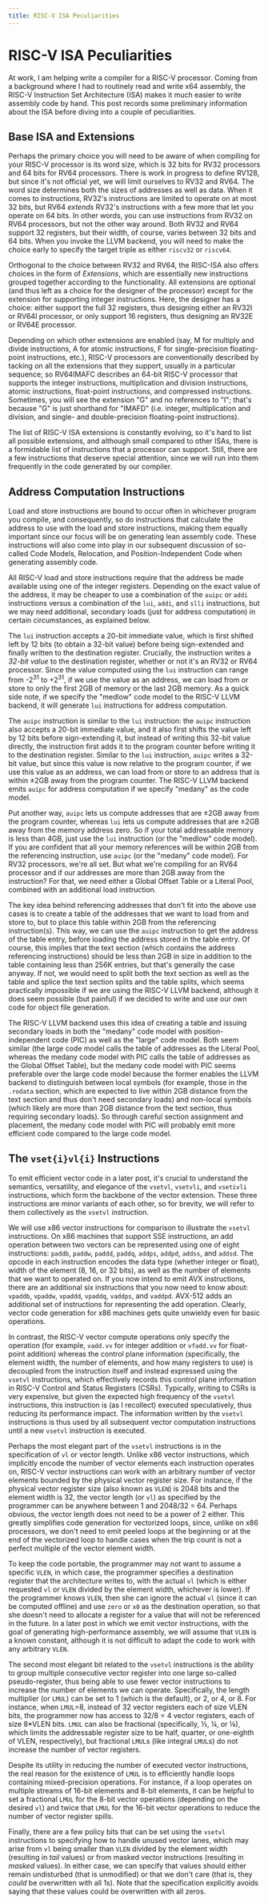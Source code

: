 ```yaml
---
title: RISC-V ISA Peculiarities
---
```


# RISC-V ISA Peculiarities #

At work, I am helping write a compiler for a RISC-V processor.  Coming from a
background where I had to routinely read and write x64 assembly, the RISC-V
Instruction Set Architecture (ISA) makes it much easier to write assembly code by
hand.  This post records some preliminary information about the ISA before
diving into a couple of peculiarities.

## Base ISA and Extensions ##

Perhaps the primary choice you will need to be aware of when compiling for your
RISC-V processor is its word size, which is 32 bits for RV32 processors and 64
bits for RV64 processors.  There is work in progress to define RV128, but since
it's not official yet, we will limit ourselves to RV32 and RV64.  The word size
determines both the sizes of addresses as well as data.  When it comes to
instructions, RV32's instructions are limited to operate on at most 32 bits, but
RV64 _extends_ RV32's instructions with a few more that let you operate on 64
bits.  In other words, you can use instructions from RV32 on RV64 processors,
but not the other way around.  Both RV32 and RV64 support 32 registers, but
their width, of course, varies between 32 bits and 64 bits.  When you invoke the
LLVM backend, you will need to make the choice early to specify the target
triple as either `riscv32` or `riscv64`.

Orthogonal to the choice between RV32 and RV64, the RISC-ISA also offers choices
in the form of _Extensions_, which are essentially new instructions grouped
together according to the functionality.  All extensions are optional (and thus
left as a choice for the designer of the processor) except for the extension for
supporting integer instructions.  Here, the designer has a choice: either
support the full 32 registers, thus designing either an RV32I or RV64I
processor, or only support 16 registers, thus designing an RV32E or RV64E
processor.

Depending on which other extensions are enabled (say, M for multiply and divide
instructions, A for atomic instructions, F for single-precision floating-point
instructions, etc.), RISC-V processors are conventionally described by tacking
on all the extensions that they support, usually in a particular sequence; so
RV64IMAFC describes an 64-bit RISC-V processor that supports the integer
instructions, multiplication and division instructions, atomic instructions,
float-point instructions, and compressed instructions.  Sometimes, you will see
the extension "G" and no references to "I"; that's because "G" is just shorthand
for "IMAFD" (i.e. integer, multiplication and division, and single- and
double-precision floating-point instructions).

The list of RISC-V ISA extensions is constantly evolving, so it's hard to list
all possible extensions, and although small compared to other ISAs, there is a
formidable list of instructions that a processor can support.  Still, there are
a few instructions that deserve special attention, since we will run into them
frequently in the code generated by our compiler.

## Address Computation Instructions ##

Load and store instructions are bound to occur often in whichever program you
compile, and consequently, so do instructions that calculate the address to use
with the load and store instructions, making them equally important since our
focus will be on generating lean assembly code.  These instructions will also
come into play in our subsequent discussion of so-called Code Models,
Relocation, and Position-Independent Code when generating assembly code.

All RISC-V load and store instructions require that the address be made
available using one of the integer registers.  Depending on the exact value of
the address, it may be cheaper to use a combination of the `auipc` or `addi`
instructions versus a combination of the `lui`, `addi`, and `slli` instructions,
but we may need additional, secondary loads (just for address computation) in
certain circumstances, as explained below.

The `lui` instruction accepts a 20-bit immediate value, which is first shifted
left by 12 bits (to obtain a 32-bit value) before being sign-extended and
finally written to the destination register.  Crucially, the instruction writes
a _32-bit value_ to the destination register, whether or not it's an RV32 or
RV64 processor.  Since the value computed using the `lui` instruction can range
from -2<sup>31</sup> to +2<sup>31</sup>, if we use the value as an address, we
can load from or store to only the first 2GB of memory or the last 2GB memory.
As a quick side note, if we specify the "medlow" code model to the RISC-V LLVM
backend, it will generate `lui` instructions for address computation.

The `auipc` instruction is similar to the `lui` instruction: the `auipc`
instruction also accepts a 20-bit immediate value, and it also first shifts the
value left by 12 bits before sign-extending it, but instead of writing this
32-bit value directly, the instruction first adds it to the program counter
before writing it to the destination register.  Similar to the `lui`
instruction, `auipc` writes a 32-bit value, but since this value is now relative
to the program counter, if we use this value as an address, we can load from or
store to an address that is within &#177;2GB away from the program counter.  The
RISC-V LLVM backend emits `auipc` for address computation if we specify "medany"
as the code model.

Put another way, `auipc` lets us compute addresses that are &#177;2GB away from
the program counter, whereas `lui` lets us compute addresses that are &#177;2GB
away from the memory address zero.  So if your total addressable memory is less
than 4GB, just use the `lui` instruction (or the "medlow" code model).  If you
are confident that all your memory references will be within 2GB from the
referencing instruction, use `auipc` (or the "medany" code model).  For RV32
processors, we're all set.  But what we're compiling for an RV64 processor and
if our addresses are more than 2GB away from the instruction?  For that, we need
either a Global Offset Table or a Literal Pool, combined with an additional load
instruction.

The key idea behind referencing addresses that don't fit into the above use
cases is to create a table of the addresses that we want to load from and store
to, but to place this table within 2GB from the referencing instruction(s). This
way, we can use the `auipc` instruction to get the address of the table entry,
before loading the address stored in the table entry.  Of course, this implies
that the text section (which contains the address referencing instructions)
should be less than 2GB in size in addition to the table containing less than
256K entries, but that's generally the case anyway.  If not, we would need to
split both the text section as well as the table and splice the text section
splits and the table splits, which seems practically impossible if we are using
the RISC-V LLVM backend, although it does seem possible (but painful) if we
decided to write and use our own code for object file generation.

The RISC-V LLVM backend uses this idea of creating a table and issuing secondary
loads in both the "medany" code model with position-independent code (PIC) as
well as the "large" code model.  Both seem similar (the large code model calls
the table of addresses as the Literal Pool, whereas the medany code model with
PIC calls the table of addresses as the Global Offset Table), but the medany
code model with PIC seems preferable over the large code model because the
former enables the LLVM backend to distinguish between local symbols (for
example, those in the `.rodata` section, which are expected to live within 2GB
distance from the text section and thus don't need secondary loads) and
non-local symbols (which likely are more than 2GB distance from the text
section, thus requiring secondary loads).  So through careful section assignment
and placement, the medany code model with PIC will probably emit more efficient
code compared to the large code model.

## The `vset{i}vl{i}` Instructions ##

To emit efficient vector code in a later post, it's crucial to understand the
semantics, versatility, and elegance of the `vsetvl`, `vsetvli`, and `vsetivli`
instructions, which form the backbone of the vector extension.  These three
instructions are minor variants of each other, so for brevity, we will refer to
them collectively as the `vsetvl` instruction.

We will use x86 vector instructions for comparison to illustrate the `vsetvl`
instructions.  On x86 machines that support SSE instructions, an add operation
between two vectors can be represented using one of eight instructions: `paddb`,
`paddw`, `paddd`, `paddq`, `addps`, `addpd`, `addss`, and `addsd`.  The opcode
in each instruction encodes the data type (whether integer or float), width of
the element (8, 16, or 32 bits), as well as the number of elements that we want
to operated on.  If you now intend to emit AVX instructions, there are an
additional six instructions that you now need to know about: `vpaddb`, `vpaddw`,
`vpaddd`, `vpaddq`, `vaddps`, and `vaddpd`.  AVX-512 adds an additional set of
instructions for representing the add operation.  Clearly, vector code
generation for x86 machines gets quite unwieldy even for basic operations.

In contrast, the RISC-V vector compute operations only specify the operation
(for example, `vadd.vv` for integer addition or `vfadd.vv` for float-point
addition) whereas the control plane information (specifically, the element
width, the number of elements, and how many registers to use) is decoupled from
the instruction itself and instead expressed using the `vsetvl` instructions,
which effectively records this control plane information in RISC-V Control and
Status Registers (CSRs).  Typically, writing to CSRs is very expensive, but
given the expected high frequency of the `vsetvl` instructions, this instruction
is (as I recollect) executed speculatively, thus reducing its performance
impact.  The information written by the `vsetvl` instructions is thus used by
all subsequent vector computation instructions until a new `vsetvl` instruction
is executed.

Perhaps the most elegant part of the `vsetvl` instructions is in the
specification of `vl` or vector length.  Unlike x86 vector instructions, which
implicitly encode the number of vector elements each instruction operates on,
RISC-V vector instructions can work with an arbitrary number of vector elements
bounded by the physical vector register size.  For instance, if the physical
vector register size (also known as `VLEN`) is 2048 bits and the element width
is 32, the vector length (or `vl`) as specified by the programmer can be
anywhere between 1 and 2048/32 = 64.  Perhaps obvious, the vector length does
not need to be a power of 2 either.  This greatly simplifies code generation for
vectorized loops, since, unlike on x86 processors, we don't need to emit peeled
loops at the beginning or at the end of the vectorized loop to handle cases when
the trip count is not a perfect multiple of the vector element width.

To keep the code portable, the programmer may not want to assume a specific
`VLEN`, in which case, the programmer specifies a destination register that the
architecture writes to, with the actual `vl` (which is either requested `vl` or
`VLEN` divided by the element width, whichever is lower).  If the programmer
knows `VLEN`, then she can ignore the actual `vl` (since it can be computed
offline) and use `zero` or `x0` as the destination operation, so that she
doesn't need to allocate a register for a value that will not be referenced in
the future.  In a later post in which we emit vector instructions, with the goal
of generating high-performance assembly, we will assume that `VLEN` is a known
constant, although it is not difficult to adapt the code to work with any
arbitrary `VLEN`.

The second most elegant bit related to the `vsetvl` instructions is the ability
to group multiple consecutive vector register into one large so-called
pseudo-register, thus being able to use fewer vector instructions to increase
the number of elements we can operate.  Specifically, the length multiplier (or
`LMUL`) can be set to 1 (which is the default), or 2, or 4, or 8.  For instance,
when `LMUL`=8, instead of 32 vector registers each of size VLEN bits, the
programmer now has access to 32/8 = 4 vector registers, each of size 8*VLEN
bits.  `LMUL` can also be fractional (specifically, &frac12;, &frac14;, or
&frac18;), which limits the addressable register size to be half, quarter, or
one-eighth of VLEN, respectively), but fractional `LMUL`s (like integral
`LMUL`s) do not increase the number of vector registers.

Despite its utility in reducing the number of executed vector instructions, the
real reason for the existence of `LMUL` is to efficiently handle loops
containing mixed-precision operations.  For instance, if a loop operates on
multiple streams of 16-bit elements and 8-bit elements, it can be helpful to set
a fractional `LMUL` for the 8-bit vector operations (depending on the desired
`vl`) and twice that `LMUL` for the 16-bit vector operations to reduce the
number of vector register spills.

Finally, there are a few policy bits that can be set using the `vsetvl`
instructions to specifying how to handle unused vector lanes, which may arise
from `vl` being smaller than `VLEN` divided by the element width (resulting in
_tail_ values) or from masked vector instructions (resulting in _masked_
values).  In either case, we can specify that values should either remain
undisturbed (that is unmodified) or that we don't care (that is, they _could_ be
overwritten with all 1s).  Note that the specification explicitly avoids saying
that these values could be overwritten with all zeros.
